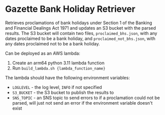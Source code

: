 # Gazette Bank Holiday Retriever

Retrieves proclamations of bank holidays under Section 1 of the Banking and Financial Dealings Act 1971 and updates an S3 bucket with the parsed results.
The S3 bucket will contain two files, `proclaimed_bhs.json`, with any dates proclaimed to be a bank holiday, and `proclaimed_not_bhs.json`, with any dates proclaimed not to be a bank holiday.

Can be deployed as an AWS lambda:
1. Create an arm64 python 3.11 lambda function
1. Run `build_lambda.sh {lambda_function_name}`

The lambda should have the following environment variables:
* `LOGLEVEL` - the log level, `INFO` if not specified
* `S3_BUCKET` - the S3 bucket to publish the results to
* `SNS_TOPIC` - an SNS topic to send errors to if a proclamation could not be parsed, will just not send an error if the environment variable doesn't exist
